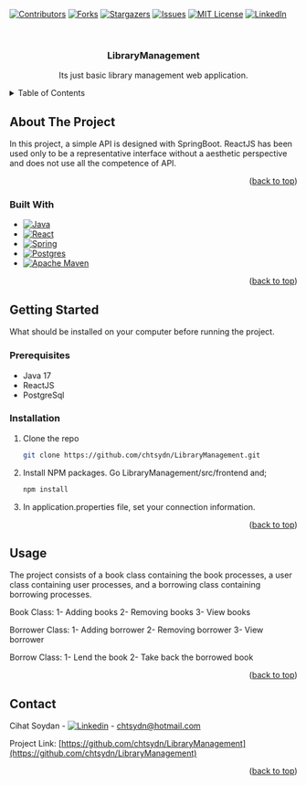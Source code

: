 <a name="readme-top"></a>

[![Contributors][contributors-shield]][contributors-url]
[![Forks][forks-shield]][forks-url]
[![Stargazers][stars-shield]][stars-url]
[![Issues][issues-shield]][issues-url]
[![MIT License][license-shield]][license-url]
[![LinkedIn][linkedin-shield]][linkedin-url]


<br />
<div align="center">

<h3 align="center">LibraryManagement</h3>

  <p align="center">
    Its just basic library management web application.
    <br />
  </p>
</div>



<!-- TABLE OF CONTENTS -->
<details>
  <summary>Table of Contents</summary>
  <ol>
    <li>
      <a href="#about-the-project">About The Project</a>
      <ul>
        <li><a href="#built-with">Built With</a></li>
      </ul>
    </li>
    <li>
      <a href="#getting-started">Getting Started</a>
      <ul>
        <li><a href="#prerequisites">Prerequisites</a></li>
        <li><a href="#installation">Installation</a></li>
      </ul>
    </li>
    <li><a href="#usage">Usage</a></li>
    <li><a href="#contact">Contact</a></li>
  </ol>
</details>



<!-- ABOUT THE PROJECT -->
## About The Project

In this project, a simple API is designed with SpringBoot. ReactJS has been used only to be a representative interface without a aesthetic perspective and does not use all the competence of API.

<p align="right">(<a href="#readme-top">back to top</a>)</p>



### Built With

* [![Java][Java]][Java-url]
* [![React][React.js]][React-url]
* [![Spring][Spring]][Spring-url]
* [![Postgres][Postgres]][Postgres-url]
* [![Apache Maven][Apache Maven]][Apache-url]

<p align="right">(<a href="#readme-top">back to top</a>)</p>



<!-- GETTING STARTED -->
## Getting Started

What should be installed on your computer before running the project.

### Prerequisites

* Java 17
* ReactJS
* PostgreSql

### Installation

1. Clone the repo
   ```sh
   git clone https://github.com/chtsydn/LibraryManagement.git
   ```
2. Install NPM packages. Go LibraryManagement/src/frontend and;
   ```sh
   npm install
   ```
3. In application.properties file, set your connection information.

<p align="right">(<a href="#readme-top">back to top</a>)</p>



<!-- USAGE EXAMPLES -->
## Usage

The project consists of a book class containing the book processes, a user class containing user processes, and a borrowing class containing borrowing processes.

Book Class:
1- Adding books
2- Removing books
3- View books

Borrower Class:
1- Adding borrower
2- Removing borrower
3- View borrower

Borrow Class:
1- Lend the book
2- Take back the borrowed book


<p align="right">(<a href="#readme-top">back to top</a>)</p>



<!-- CONTACT -->
## Contact

Cihat Soydan - [![Linkedin][linkedin-shield]][linkedin-url] - chtsydn@hotmail.com

Project Link: [https://github.com/chtsydn/LibraryManagement](https://github.com/chtsydn/LibraryManagement)

<p align="right">(<a href="#readme-top">back to top</a>)</p>



<!-- MARKDOWN LINKS & IMAGES -->
<!-- https://www.markdownguide.org/basic-syntax/#reference-style-links -->
[contributors-shield]: https://img.shields.io/github/contributors/chtsydn/LibraryManagement.svg?style=for-the-badge
[contributors-url]: https://github.com/chtsydn/LibraryManagement/graphs/contributors
[forks-shield]: https://img.shields.io/github/forks/chtsydn/LibraryManagement.svg?style=for-the-badge
[forks-url]: https://github.com/chtsydn/LibraryManagement/network/members
[stars-shield]: https://img.shields.io/github/stars/chtsydn/LibraryManagement.svg?style=for-the-badge
[stars-url]: https://github.com/chtsydn/LibraryManagement/stargazers
[issues-shield]: https://img.shields.io/github/issues/chtsydn/LibraryManagement.svg?style=for-the-badge
[issues-url]: https://github.com/chtsydn/LibraryManagement/issues
[license-shield]: https://img.shields.io/github/license/chtsydn/LibraryManagement.svg?style=for-the-badge
[license-url]: https://github.com/chtsydn/LibraryManagement/blob/master/LICENSE.txt
[linkedin-shield]: https://img.shields.io/badge/-LinkedIn-black.svg?style=for-the-badge&logo=linkedin&colorB=555
[linkedin-url]: https://linkedin.com/in/cihat-soydan
[product-screenshot]: images/screenshot.png
[React.js]: https://img.shields.io/badge/React-20232A?style=for-the-badge&logo=react&logoColor=61DAFB
[React-url]: https://reactjs.org/
[Spring]: https://img.shields.io/badge/spring-%236DB33F.svg?style=for-the-badge&logo=spring&logoColor=white
[Spring-url]: https://spring.io/
[Java]: https://img.shields.io/badge/java-%23ED8B00.svg?style=for-the-badge&logo=java&logoColor=white
[Java-url]: https://www.oracle.com/java/
[Postgres]: https://img.shields.io/badge/postgres-%23316192.svg?style=for-the-badge&logo=postgresql&logoColor=white
[Postgres-url]: https://www.postgresql.org/
[Apache Maven]: https://img.shields.io/badge/Apache%20Maven-C71A36?style=for-the-badge&logo=Apache%20Maven&logoColor=white
[Apache-url]: https://maven.apache.org/

